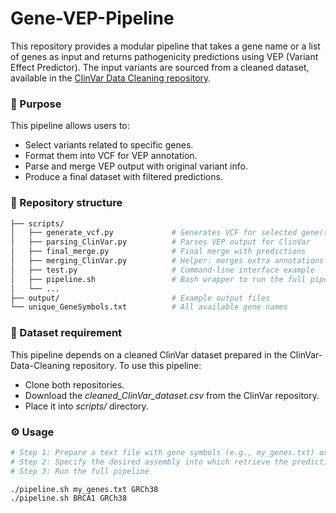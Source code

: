 # Gene-VEP-Pipeline
This repository provides a modular pipeline that takes a gene name or a list of genes as input and returns pathogenicity predictions using VEP (Variant Effect Predictor). The input variants are sourced from a cleaned dataset, available in the [ClinVar Data Cleaning repository](https://github.com/AitanaESCI/ClinVar-Data-Cleaning).


### 🧬 Purpose
This pipeline allows users to:
  - Select variants related to specific genes.
  - Format them into VCF for VEP annotation.
  - Parse and merge VEP output with original variant info.
  - Produce a final dataset with filtered predictions.


### 📁 Repository structure
```bash
├── scripts/
│   ├── generate_vcf.py             # Generates VCF for selected gene(s)
│   ├── parsing_ClinVar.py          # Parses VEP output for ClinVar
│   ├── final_merge.py              # Final merge with predictions
│   ├── merging_ClinVar.py          # Helper: merges extra annotations
│   ├── test.py                     # Command-line interface example
│   ├── pipeline.sh                 # Bash wrapper to run the full pipeline
│   └── ...
├── output/                         # Example output files
└── unique_GeneSymbols.txt          # All available gene names

```


### 🔗 Dataset requirement
This pipeline depends on a cleaned ClinVar dataset prepared in the ClinVar-Data-Cleaning repository.
To use this pipeline:
  - Clone both repositories.
  - Download the _cleaned_ClinVar_dataset.csv_ from the ClinVar repository.
  - Place it into _scripts/_ directory.


### ⚙️ Usage
```bash
# Step 1: Prepare a text file with gene symbols (e.g., my_genes.txt) or directly input a gene name
# Step 2: Specify the desired assembly into which retrieve the predictions
# Step 3: Run the full pipeline

./pipeline.sh my_genes.txt GRCh38
./pipeline.sh BRCA1 GRCh38
```

